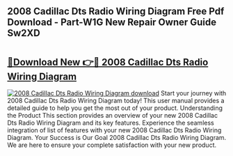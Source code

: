 ## 2008 Cadillac Dts Radio Wiring Diagram Free Pdf Download - Part-W1G New Repair Owner Guide Sw2XD

# <h2><a href="http://dfl3ct.blite.top/?on=2008+Cadillac+Dts+Radio+Wiring+Diagram">🔗Download New 👉🔴 2008 Cadillac Dts Radio Wiring Diagram</a></h2>

[![2008 Cadillac Dts Radio Wiring Diagram download](https://i.imgur.com/lujVjoI.png)](http://dfl3ct.blite.top/?on=2008+Cadillac+Dts+Radio+Wiring+Diagram)
Start your journey with 2008 Cadillac Dts Radio Wiring Diagram today! This user manual provides a detailed guide to help you get the most out of your product. Understanding the Product This section provides an overview of your new 2008 Cadillac Dts Radio Wiring Diagram and its key features. Experience the seamless integration of list of features with your new 2008 Cadillac Dts Radio Wiring Diagram. Your Success is Our Goal 2008 Cadillac Dts Radio Wiring Diagram. We are here to ensure your complete satisfaction with your new product.
